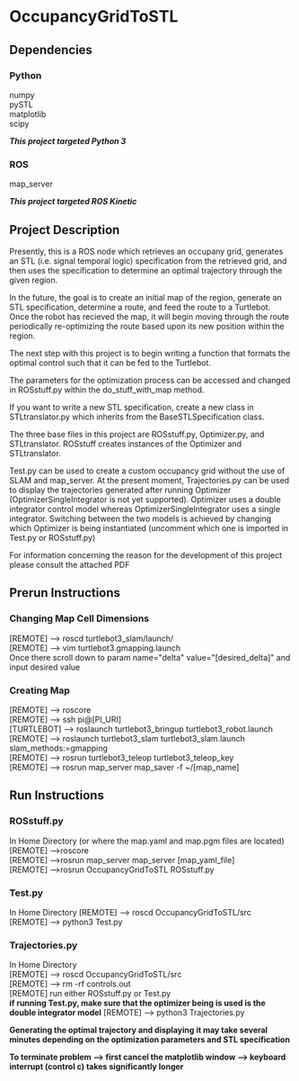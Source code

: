 # OccupancyGridToSTL

## Dependencies <br />

### Python <br /> 
numpy <br />
pySTL <br />
matplotlib <br />
scipy <br />

***This project targeted Python 3***

### ROS <br /> 
map_server 

***This project targeted ROS Kinetic***

## Project Description <br />
Presently, this is a ROS node which retrieves an occupany grid, generates an STL (i.e. signal temporal logic) specification 
from the retrieved grid, and then uses the specification to determine an optimal trajectory through the given region. 

In the future, the goal is to create an initial map of the region, generate an STL specification, determine a route, and feed the 
route to a Turtlebot. Once the robot has recieved the map, it will begin moving through the route periodically re-optimizing the route
based upon its new position within the region. 

The next step with this project is to begin writing a function that formats the optimal control such that it can be fed to the Turtlebot. 

The parameters for the optimization process can be accessed and changed in ROSstuff.py within the do_stuff_with_map method. 

If you want to write a new STL specification, create a new class in STLtranslator.py which inherits from the BaseSTLSpecification
class. 

The three base files in this project are ROSstuff.py, Optimizer.py, and STLtranslator. ROSstuff creates instances of the Optimizer
and STLtranslator.  

Test.py can be used to create a custom occupancy grid without the use of SLAM and map_server. At the present moment, Trajectories.py
can be used to display the trajectories generated after running Optimizer (OptimizerSingleIntegrator is not yet supported). Optimizer
uses a double integrator control model whereas OptimizerSingleIntegrator uses a single integrator. Switching between the two models is 
achieved by changing which Optimizer is being instantiated (uncomment which one is imported in Test.py or ROSstuff.py) 
 
For information concerning the reason for the development of this project please consult the attached PDF

## Prerun Instructions <br/>

### Changing Map Cell Dimensions <br /> 
[REMOTE] --> roscd turtlebot3_slam/launch/ <br />
[REMOTE] --> vim turtlebot3.gmapping.launch <br />
Once there scroll down to param name="delta" value="[desired_delta]" and input desired value  

### Creating Map <br /> 
[REMOTE] --> roscore <br />
[REMOTE] --> ssh pi@[PI_URI] <br />
[TURTLEBOT] --> roslaunch turtlebot3_bringup turtlebot3_robot.launch <br />
[REMOTE] --> roslaunch turtlebot3_slam turtlebot3_slam.launch slam_methods:=gmapping <br />
[REMOTE] --> rosrun turtlebot3_teleop turtlebot3_teleop_key <br />
[REMOTE] --> rosrun map_server map_saver -f ~/[map_name] <br />

## Run Instructions <br />

### ROSstuff.py <br /> 
In Home Directory (or where the map.yaml and map.pgm files are located) <br />
[REMOTE] -->roscore <br />
[REMOTE] -->rosrun map_server map_server [map_yaml_file] <br /> 
[REMOTE] -->rosrun OccupancyGridToSTL ROSstuff.py <br />

### Test.py <br />
In Home Directory
[REMOTE] --> roscd OccupancyGridToSTL/src <br />
[REMOTE] --> python3 Test.py <br />

### Trajectories.py <br />
In Home Directory <br />
[REMOTE] --> roscd OccupancyGridToSTL/src <br />
[REMOTE] --> rm -rf controls.out <br />
[REMOTE] run either ROSstuff.py or Test.py <br />
**if running Test.py, make sure that the optimizer being is used is the double integrator model**
[REMOTE] --> python3 Trajectories.py <br />

**Generating the optimal trajectory and displaying it may take several minutes 
depending on the optimization parameters and STL specification**

**To terminate problem --> first cancel the matplotlib window --> keyboard interrupt (control c) takes significantly longer** 

